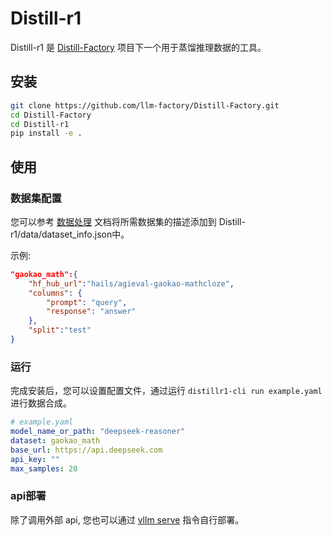 # Distill-r1

Distill-r1 是 [Distill-Factory](https://github.com/llm-factory/Distill-Factory) 项目下一个用于蒸馏推理数据的工具。

## 安装

```bash
git clone https://github.com/llm-factory/Distill-Factory.git
cd Distill-Factory
cd Distill-r1
pip install -e .
```

## 使用

### 数据集配置

您可以参考 [数据处理](https://llamafactory.readthedocs.io/zh-cn/latest/getting_started/data_preparation.html) 文档将所需数据集的描述添加到 Distill-r1/data/dataset_info.json中。

示例:

```json
"gaokao_math":{
	"hf_hub_url":"hails/agieval-gaokao-mathcloze",
	"columns": {
		"prompt": "query",
		"response": "answer"
	},
	"split":"test"
}
```

### 运行

完成安装后，您可以设置配置文件，通过运行 `distillr1-cli run example.yaml` 进行数据合成。

```yaml
# example.yaml
model_name_or_path: "deepseek-reasoner"
dataset: gaokao_math
base_url: https://api.deepseek.com
api_key: ""
max_samples: 20
```

### api部署

除了调用外部 api, 您也可以通过 [vllm serve](https://docs.vllm.ai/en/latest/serving/openai_compatible_server.html?ref=blog.mozilla.ai#cli-reference) 指令自行部署。



